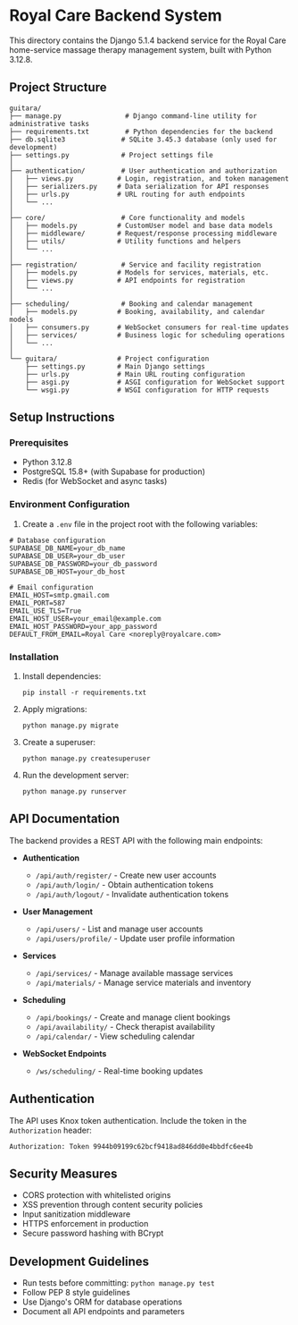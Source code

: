 # Royal Care Backend System

This directory contains the Django 5.1.4 backend service for the Royal Care home-service massage therapy management system, built with Python 3.12.8.

## Project Structure

```
guitara/
├── manage.py                # Django command-line utility for administrative tasks
├── requirements.txt         # Python dependencies for the backend
├── db.sqlite3              # SQLite 3.45.3 database (only used for development)
├── settings.py             # Project settings file
│
├── authentication/         # User authentication and authorization
│   ├── views.py           # Login, registration, and token management
│   ├── serializers.py     # Data serialization for API responses
│   ├── urls.py            # URL routing for auth endpoints
│   └── ...
│
├── core/                   # Core functionality and models
│   ├── models.py          # CustomUser model and base data models
│   ├── middleware/        # Request/response processing middleware
│   ├── utils/             # Utility functions and helpers
│   └── ...
│
├── registration/           # Service and facility registration
│   ├── models.py          # Models for services, materials, etc.
│   ├── views.py           # API endpoints for registration
│   └── ...
│
├── scheduling/             # Booking and calendar management
│   ├── models.py          # Booking, availability, and calendar models
│   ├── consumers.py       # WebSocket consumers for real-time updates
│   ├── services/          # Business logic for scheduling operations
│   └── ...
│
└── guitara/               # Project configuration
    ├── settings.py        # Main Django settings
    ├── urls.py            # Main URL routing configuration
    ├── asgi.py            # ASGI configuration for WebSocket support
    └── wsgi.py            # WSGI configuration for HTTP requests
```

## Setup Instructions

### Prerequisites

- Python 3.12.8
- PostgreSQL 15.8+ (with Supabase for production)
- Redis (for WebSocket and async tasks)

### Environment Configuration

1. Create a `.env` file in the project root with the following variables:

```
# Database configuration
SUPABASE_DB_NAME=your_db_name
SUPABASE_DB_USER=your_db_user
SUPABASE_DB_PASSWORD=your_db_password
SUPABASE_DB_HOST=your_db_host

# Email configuration
EMAIL_HOST=smtp.gmail.com
EMAIL_PORT=587
EMAIL_USE_TLS=True
EMAIL_HOST_USER=your_email@example.com
EMAIL_HOST_PASSWORD=your_app_password
DEFAULT_FROM_EMAIL=Royal Care <noreply@royalcare.com>
```

### Installation

1. Install dependencies:

   ```
   pip install -r requirements.txt
   ```

2. Apply migrations:

   ```
   python manage.py migrate
   ```

3. Create a superuser:

   ```
   python manage.py createsuperuser
   ```

4. Run the development server:
   ```
   python manage.py runserver
   ```

## API Documentation

The backend provides a REST API with the following main endpoints:

- **Authentication**

  - `/api/auth/register/` - Create new user accounts
  - `/api/auth/login/` - Obtain authentication tokens
  - `/api/auth/logout/` - Invalidate authentication tokens

- **User Management**

  - `/api/users/` - List and manage user accounts
  - `/api/users/profile/` - Update user profile information

- **Services**

  - `/api/services/` - Manage available massage services
  - `/api/materials/` - Manage service materials and inventory

- **Scheduling**

  - `/api/bookings/` - Create and manage client bookings
  - `/api/availability/` - Check therapist availability
  - `/api/calendar/` - View scheduling calendar

- **WebSocket Endpoints**
  - `/ws/scheduling/` - Real-time booking updates

## Authentication

The API uses Knox token authentication. Include the token in the `Authorization` header:

```
Authorization: Token 9944b09199c62bcf9418ad846dd0e4bbdfc6ee4b
```

## Security Measures

- CORS protection with whitelisted origins
- XSS prevention through content security policies
- Input sanitization middleware
- HTTPS enforcement in production
- Secure password hashing with BCrypt

## Development Guidelines

- Run tests before committing: `python manage.py test`
- Follow PEP 8 style guidelines
- Use Django's ORM for database operations
- Document all API endpoints and parameters
